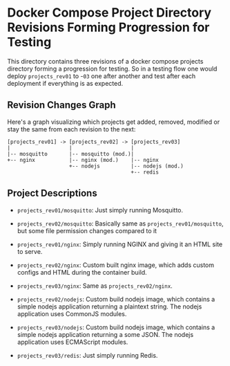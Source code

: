 # Docker Compose Project Directory Revisions Forming Progression for Testing

This directory contains three revisions of a docker compose projects directory forming a progression for testing.
So in a testing flow one would deploy `projects_rev01` to -`03` one after another and test after each deployment if everything is as expected.

## Revision Changes Graph

Here's a graph visualizing which projects get added, removed, modified or stay the same from each revision to the next:

```
[projects_rev01] -> [projects_rev02] -> [projects_rev03]
|                   |                   |
|-- mosquitto       |-- mosquitto (mod.)|
+-- nginx           |-- nginx (mod.)    |-- nginx
                    +-- nodejs          |-- nodejs (mod.)
                                        +-- redis
```

## Project Descriptions

- `projects_rev01/mosquitto`: Just simply running Mosquitto.
- `projects_rev02/mosquitto`: Basically same as `projects_rev01/mosquitto`, but some file permission changes compared to it 

- `projects_rev01/nginx`: Simply running NGINX and giving it an HTML site to serve.
- `projects_rev02/nginx`: Custom built nginx image, which adds custom configs and HTML during the container build.
- `projects_rev03/nginx`: Same as `projects_rev02/nginx`.

- `projects_rev02/nodejs`: Custom build nodejs image, which contains a simple nodejs application returning a plaintext string.
  The nodejs application uses CommonJS modules.
- `projects_rev03/nodejs`: Custom build nodejs image, which contains a simple nodejs application returning a some JSON.
  The nodejs application uses ECMAScript modules.

- `projects_rev03/redis`: Just simply running Redis.
